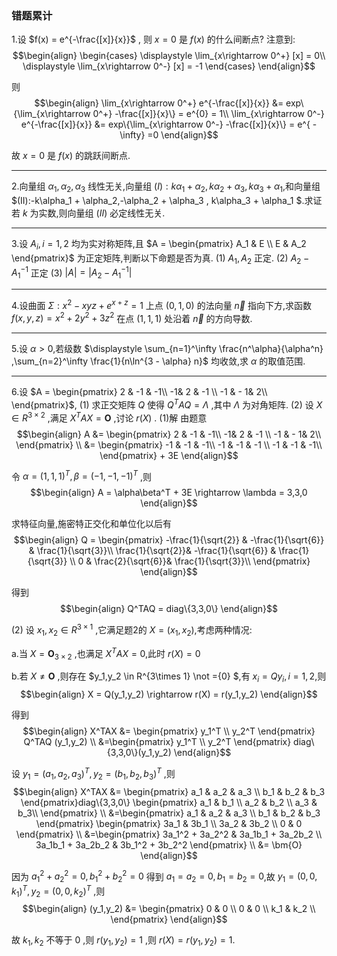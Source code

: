 ### 错题累计
1.设 $f(x) = e^{-\frac{[x]}{x}}$ , 则 $x = 0$ 是 $f(x)$ 的什么间断点?
注意到:
$$\begin{align}
    \begin{cases}
        \displaystyle \lim_{x\rightarrow 0^+} [x] = 0\\
        \displaystyle \lim_{x\rightarrow 0^-} [x] = -1
    \end{cases}
\end{align}$$

则
$$\begin{align}
    \lim_{x\rightarrow 0^+} e^{-\frac{[x]}{x}} &=   exp\{\lim_{x\rightarrow 0^+} -\frac{[x]}{x}\} = e^{0} = 1\\ 
    \lim_{x\rightarrow 0^-} e^{-\frac{[x]}{x}} &=   exp\{\lim_{x\rightarrow 0^-} -\frac{[x]}{x}\} = e^{ -\infty} =0
\end{align}$$

故 $x = 0$ 是 $f(x)$ 的跳跃间断点.


---
2.向量组 $\alpha_1,\alpha_2,\alpha_3$ 线性无关,向量组 $(I) : k\alpha_1 + \alpha_2,k\alpha_2 + \alpha_3 , k\alpha_3 + \alpha_1$,和向量组 $(II):-k\alpha_1 + \alpha_2,-\alpha_2 + \alpha_3 , k\alpha_3 + \alpha_1 $.求证若 $k$ 为实数,则向量组 $(II)$ 必定线性无关.

---
3.设 $A_i,i=1,2$ 均为实对称矩阵,且 $A = \begin{pmatrix}
    A_1 & E \\
    E & A_2
\end{pmatrix}$ 为正定矩阵,判断以下命题是否为真.
(1) $A_1,A_2$ 正定.
(2) $A_2 - A_1^{-1}$ 正定
(3) $|A| = |A_2 - A_1^{-1}|$


---
4.设曲面 $\Sigma:x^2 - xyz + e^{x+z} = 1$ 上点 $(0,1,0)$ 的法向量 $\vec{n}$ 指向下方,求函数 $f(x,y,z) = x^2 + 2y^2 + 3z^2$ 在点 $(1,1,1)$ 处沿着 $\vec{n}$ 的方向导数. 


---
5.设 $\alpha>0$,若级数 $\displaystyle \sum_{n=1}^\infty \frac{n^\alpha}{\alpha^n} ,\sum_{n=2}^\infty \frac{1}{n\ln^{3 - \alpha} n}$ 均收敛,求 $\alpha$ 的取值范围.



---
6.设 $A = \begin{pmatrix}
    2 & -1 & -1\\
    -1& 2 & -1 \\
    -1 & - 1& 2\\
\end{pmatrix}$,
(1) 求正交矩阵 $Q$ 使得 $Q^TAQ = \Lambda$ ,其中 $\Lambda$ 为对角矩阵.
(2) 设 $X \in R^{3\times 2}$ ,满足 $X^TAX = \bm{O}$ ,讨论 $r(X)$ .
(1)解
由题意
$$\begin{align}
    A &= \begin{pmatrix}
        2 & -1 & -1\\
        -1& 2 & -1 \\
        -1 & - 1& 2\\
    \end{pmatrix} \\
    &= \begin{pmatrix}
        -1 & -1 & -1\\
        -1 & -1 & -1 \\
        -1 & -1 & -1\\
    \end{pmatrix} + 3E
\end{align}$$

令 $\alpha = (1,1,1)^T,\beta= (-1,-1,-1)^T$ ,则
$$\begin{align}
    A = \alpha\beta^T + 3E \rightarrow \lambda = 3,3,0
\end{align}$$

求特征向量,施密特正交化和单位化以后有
$$\begin{align}
    Q = \begin{pmatrix}
        -\frac{1}{\sqrt{2}} & -\frac{1}{\sqrt{6}} & \frac{1}{\sqrt{3}}\\
        \frac{1}{\sqrt{2}}& -\frac{1}{\sqrt{6}} & \frac{1}{\sqrt{3}} \\
        0 & \frac{2}{\sqrt{6}}& \frac{1}{\sqrt{3}}\\
    \end{pmatrix}
\end{align}$$

得到
$$\begin{align}
    Q^TAQ = diag\{3,3,0\}
\end{align}$$

(2)
设 $x_1,x_2 \in R^{3 \times 1}$ ,它满足题2的 $X = (x_1,x_2)$,考虑两种情况:
 
a.当 $X = \bm{O}_{3\times 2 }$ ,也满足 $X^TAX = 0$,此时 $r(X) = 0$


b.若 $X \not ={\bm{O}}$ ,则存在 $y_1,y_2 \in R^{3\times 1}  \not ={0} $,有 $x_i = Qy_i,i=1,2$,则
$$\begin{align}
    X = Q(y_1,y_2) \rightarrow r(X) = r(y_1,y_2)
\end{align}$$

得到
$$\begin{align}
    X^TAX &= \begin{pmatrix}
        y_1^T \\ y_2^T
    \end{pmatrix} Q^TAQ (y_1,y_2) \\
    &=\begin{pmatrix}
        y_1^T \\ y_2^T
    \end{pmatrix} diag\{3,3,0\}(y_1,y_2)
\end{align}$$

设 $y_1 = (a_1,a_2,a_3)^T,y_2 = (b_1,b_2,b_3)^T$ ,则
$$\begin{align}
    X^TAX &= \begin{pmatrix}
        a_1 & a_2 & a_3 \\
        b_1 & b_2 & b_3
    \end{pmatrix}diag\{3,3,0\}
    \begin{pmatrix}
        a_1 & b_1 \\
        a_2 & b_2 \\
        a_3 & b_3\\
    \end{pmatrix} \\
    &=\begin{pmatrix}
        a_1 & a_2 & a_3 \\
        b_1 & b_2 & b_3
    \end{pmatrix} \begin{pmatrix}
        3a_1 & 3b_1 \\
        3a_2 & 3b_2 \\
        0 & 0
    \end{pmatrix} \\
    &=\begin{pmatrix}
        3a_1^2 + 3a_2^2 & 3a_1b_1 + 3a_2b_2 \\
        3a_1b_1 + 3a_2b_2 & 3b_1^2 + 3b_2^2
    \end{pmatrix} \\
    &= \bm{O}
\end{align}$$

因为 $a_1^2 + a_2^2 = 0 ,b_1^2 + b_2^2 = 0$ 得到 $a_1 = a_2 = 0,b_1 = b_2 = 0$,故 $y_1 = (0,0,k_1)^T,y_2 = (0,0,k_2)^T$ ,则
$$\begin{align}
    (y_1,y_2) &= \begin{pmatrix}
        0 & 0 \\
        0 & 0 \\
        k_1 & k_2 \\
    \end{pmatrix}
\end{align}$$

故 $k_1,k_2$ 不等于 $0$ ,则 $r(y_1,y_2) = 1$ ,则 $r(X) = r(y_1,y_2) = 1$.